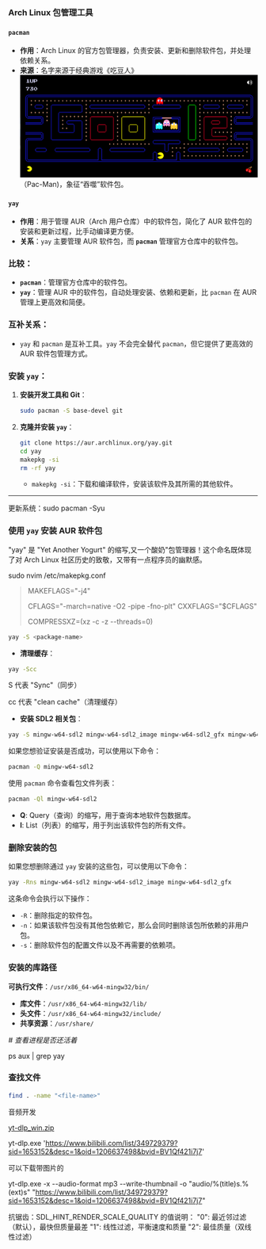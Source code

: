 ### Arch Linux 包管理工具

#### **`pacman`**

- **作用**：Arch Linux 的官方包管理器，负责安装、更新和删除软件包，并处理依赖关系。
- **来源**：名字来源于经典游戏《吃豆人》![image-20250107110743357](./images/image-20250107110743357.png)（Pac-Man)，象征“吞噬”软件包。

#### **`yay`**

- **作用**：用于管理 AUR（Arch 用户仓库）中的软件包，简化了 AUR 软件包的安装和更新过程，比手动编译更方便。
- **关系**：`yay` 主要管理 AUR 软件包，而 **`pacman`** 管理官方仓库中的软件包。

### 比较：

- **`pacman`**：管理官方仓库中的软件包。
- **`yay`**：管理 AUR 中的软件包，自动处理安装、依赖和更新，比 `pacman` 在 AUR 管理上更高效和简便。

### 互补关系：

- `yay` 和 `pacman` 是互补工具。`yay` 不会完全替代 `pacman`，但它提供了更高效的 AUR 软件包管理方式。

### 安装 `yay`：

1. **安装开发工具和 Git**：

   ```bash
   sudo pacman -S base-devel git
   ```

2. **克隆并安装 `yay`**：

   ```bash
   git clone https://aur.archlinux.org/yay.git
   cd yay
   makepkg -si
   rm -rf yay
   ```

   - `makepkg -si`：下载和编译软件，安装该软件及其所需的其他软件。

------

更新系统：sudo pacman -Syu

### 使用 `yay` 安装 AUR 软件包

"yay" 是 "Yet Another Yogurt" 的缩写,又一个酸奶"包管理器！这个命名既体现了对 Arch Linux 社区历史的致敬，又带有一点程序员的幽默感。





sudo nvim /etc/makepkg.conf

> MAKEFLAGS="-j4"
>
> CFLAGS="-march=native -O2 -pipe -fno-plt"
> CXXFLAGS="$CFLAGS"
>
> COMPRESSXZ=(xz -c -z --threads=0)

```bash
yay -S <package-name>
```

- **清理缓存**：

```bash
yay -Scc
```

S 代表 "Sync"（同步）

cc 代表 "clean cache"（清理缓存）

- **安装 SDL2 相关包**：

```bash
yay -S mingw-w64-sdl2 mingw-w64-sdl2_image mingw-w64-sdl2_gfx mingw-w64-libwebp
```



如果您想验证安装是否成功，可以使用以下命令：
```bash
pacman -Q mingw-w64-sdl2
```

使用 `pacman` 命令查看包文件列表：
```bash
pacman -Ql mingw-w64-sdl2
```

- **Q**: Query（查询）的缩写，用于查询本地软件包数据库。
- **l**: List（列表）的缩写，用于列出该软件包的所有文件。

### 删除安装的包

如果您想删除通过 `yay` 安装的这些包，可以使用以下命令：

```bash
yay -Rns mingw-w64-sdl2 mingw-w64-sdl2_image mingw-w64-sdl2_gfx
```

这条命令会执行以下操作：

- `-R`：删除指定的软件包。
- `-n`：如果该软件包没有其他包依赖它，那么会同时删除该包所依赖的非用户包。
- `-s`：删除软件包的配置文件以及不再需要的依赖项。

### 安装的库路径

**可执行文件**：`/usr/x86_64-w64-mingw32/bin/`

- **库文件**：`/usr/x86_64-w64-mingw32/lib/`
- **头文件**：`/usr/x86_64-w64-mingw32/include/`
- **共享资源**：`/usr/share/`



*# 查看进程是否还活着*

ps aux | grep yay

### 查找文件

```bash
find . -name "<file-name>"
```







音频开发

[yt-dlp_win.zip](https://github.com/yt-dlp/yt-dlp/releases/download/2024.12.23/yt-dlp_win.zip)

 yt-dlp.exe 'https://www.bilibili.com/list/349729379?sid=1653152&desc=1&oid=1206637498&bvid=BV1Qf421i7j7'





可以下载带图片的

yt-dlp.exe -x --audio-format mp3 --write-thumbnail -o "audio/%(title)s.%(ext)s" "https://www.bilibili.com/list/349729379?sid=1653152&desc=1&oid=1206637498&bvid=BV1Qf421i7j7"





抗锯齿：SDL_HINT_RENDER_SCALE_QUALITY 的值说明： "0": 最近邻过滤（默认），最快但质量最差 "1": 线性过滤，平衡速度和质量 "2": 最佳质量（双线性过滤）

